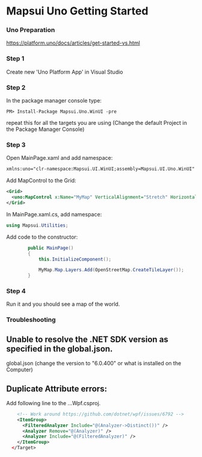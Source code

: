 # Mapsui Uno Getting Started

### Uno Preparation

https://platform.uno/docs/articles/get-started-vs.html

### Step 1 

Create new 'Uno Platform App' in Visual Studio

### Step 2

In the package manager console type:

```console
PM> Install-Package Mapsui.Uno.WinUI -pre
```

repeat this for all the targets you are using (Change the default Project in the Package Manager Console)

### Step 3

Open MainPage.xaml and add namespace:

```xml
xmlns:uno="clr-namespace:Mapsui.UI.WinUI;assembly=Mapsui.UI.Uno.WinUI"
```

Add MapControl to the Grid:

```xml
<Grid>
  <uno:MapControl x:Name="MyMap" VerticalAlignment="Stretch" HorizontalAlignment="Stretch" />
</Grid>
```


In MainPage.xaml.cs, add namespace:

```csharp
using Mapsui.Utilities;
```

Add code to the constructor:

```csharp
        public MainPage()
        {
            this.InitializeComponent();

            MyMap.Map.Layers.Add(OpenStreetMap.CreateTileLayer());
        }

```

### Step 4

Run it and you should see a map of the world.

### Troubleshooting

## Unable to resolve the .NET SDK version as specified in the global.json.
global.json (change the version to "6.0.400" or what is installed on the Computer)

## Duplicate Attribute errors:
Add following line to the ...Wpf.csproj.
```xml
    <!-- Work around https://github.com/dotnet/wpf/issues/6792 -->
    <ItemGroup>
      <FilteredAnalyzer Include="@(Analyzer->Distinct())" />
      <Analyzer Remove="@(Analyzer)" />
      <Analyzer Include="@(FilteredAnalyzer)" />
    </ItemGroup>
  </Target>
 ```